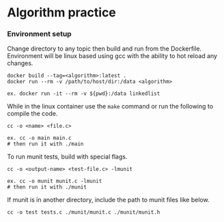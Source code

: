 # Algorithm practice

### Environment setup
Change directory to any topic then build and run from the Dockerfile.
Environment will be linux based using gcc with the ability to hot reload any changes.
```
docker build --tag=<algorithm>:latest .
docker run --rm -v /path/to/host/dir:/data <algorithm>

ex. docker run -it --rm -v ${pwd}:/data linkedlist
```

While in the linux container use the `make` command or run the following to compile the code.
```
cc -o <name> <file.c>

ex. cc -o main main.c
# then run it with ./main
```

To run munit tests, build with special flags.
```
cc -o <output-name> <test-file.c> -lmunit

ex. cc -o munit munit.c -lmunit
# then run it with ./munit 
```

If munit is in another directory, include the path to munit files like below.
```
cc -o test tests.c ./munit/munit.c ./munit/munit.h
```
